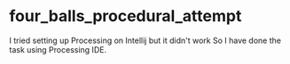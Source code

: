 # four_balls_procedural_attempt

I tried setting up Processing on Intellij but it didn't work
So I have done the task using Processing IDE.
